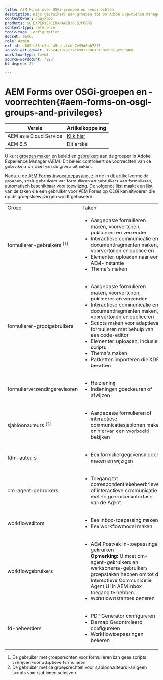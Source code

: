 ```yaml
---
title: AEM Forms over OSGi-groepen en -voorrechten
description: Wijs gebruikers aan groepen toe om Adobe Experience Manager (AEM) Forms op OSGi te beheren
contentOwner: anujkapo
products: SG_EXPERIENCEMANAGER/6.5/FORMS
content-type: reference
topic-tags: Configuration
docset: aem65
role: Admin
exl-id: d802ac53-e3db-45ca-afcb-7e99d0bb7877
source-git-commit: f7b24617dec77c6907798b1615debdc2329c9d80
workflow-type: tm+mt
source-wordcount: '293'
ht-degree: 2%

---
```


# AEM Forms over OSGi-groepen en -voorrechten{#aem-forms-on-osgi-groups-and-privileges}

| Versie | Artikelkoppeling |
| -------- | ---------------------------- |
| AEM as a Cloud Service | [Klik hier](https://experienceleague.adobe.com/docs/experience-manager-cloud-service/content/forms/setup-configure-migrate/forms-groups-privileges-tasks.html) |
| AEM 6,5 | Dit artikel |

U kunt [groepen maken](/help/sites-administering/user-group-ac-admin.md#group-administration) en beleid en [gebruikers](/help/sites-administering/user-group-ac-admin.md#user-administration) aan de groepen in Adobe Experience Manager (AEM). Dit beleid controleert de voorrechten van de gebruikers die deel van de groep uitmaken.

Nadat u de [AEM Forms-invoegtoepassing](../../forms/using/installing-configuring-aem-forms-osgi.md), zijn de in dit artikel vermelde groepen, zoals gebruikers van formulieren en gebruikers van formulieren, automatisch beschikbaar voor toewijzing. De volgende lijst maakt een lijst van de taken die een gebruiker voor AEM Forms op OSGi kan uitvoeren die op de groepstoewijzingen wordt gebaseerd:

<table>
 <tbody>
  <tr>
   <td>Groep</td> 
   <td>Taken</td> 
  </tr>
  <tr>
   <td>formulieren-gebruikers <sup>[1]</sup></td> 
   <td>
    <ul> 
     <li>Aangepaste formulieren maken, voorvertonen, publiceren en verzenden</li> 
     <li>Interactieve communicatie en documentfragmenten maken, voorvertonen en publiceren</li> 
     <li>Elementen uploaden naar een AEM-instantie</li> 
     <li>Thema's maken</li> 
    </ul> </td> 
  </tr>
  <tr>
   <td>formulieren-grootgebruikers</td> 
   <td>
    <ul> 
     <li>Aangepaste formulieren maken, voorvertonen, publiceren en verzenden</li> 
     <li>Interactieve communicatie en documentfragmenten maken, voorvertonen en publiceren</li> 
     <li>Scripts maken voor adaptieve formulieren met behulp van een code-editor</li> 
     <li>Elementen uploaden, inclusief scripts</li> 
     <li>Thema's maken</li> 
     <li>Pakketten importeren die XDP bevatten</li> 
    </ul> </td> 
  </tr>
  <tr>
   <td>formulierverzendingsrevisoren</td> 
   <td>
    <ul> 
     <li>Herziening</li> 
     <li>Indieningen goedkeuren of afwijzen</li> 
    </ul> </td> 
  </tr>
  <tr>
   <td>sjabloonauteurs <sup>[2]</sup></td> 
   <td>
    <ul> 
     <li>Aangepaste formulieren of interactieve communicatiesjablonen maken en hiervan een voorbeeld bekijken</li> 
    </ul> </td> 
  </tr>
  <tr>
   <td><p>fdm-auteurs</p> </td> 
   <td>
    <ul> 
     <li>Een formuliergegevensmodel maken en wijzigen</li> 
    </ul> </td> 
  </tr>
  <tr>
   <td>cm-agent-gebruikers</td> 
   <td>
    <ul> 
     <li>Toegang tot correspondentiebeheerbrieven of interactieve communicatie met de gebruikersinterface van de Agent</li> 
    </ul> </td> 
  </tr>
  <tr>
   <td><p>workfloweditors</p> </td> 
   <td>
    <ul> 
     <li>Een inbox-toepassing maken</li> 
     <li>Een workflowmodel maken</li> 
    </ul> </td> 
  </tr>
  <tr>
   <td>workflowgebruikers</td> 
   <td>
    <ul> 
     <li>AEM Postvak In-toepassingen gebruiken<br /> <strong>Opmerking: </strong>U moet cm-agent-gebruikers en werkschema-gebruikers groepstaken hebben om tot de Interactieve Communicatie Agent UI in AEM Inbox toegang te hebben.</li> 
     <li>Workflowinstanties beheren</li> 
    </ul> </td> 
  </tr>
  <tr>
   <td>fd-beheerders</td> 
   <td>
    <ul> 
     <li>PDF Generator configureren</li> 
     <li>De map Gecontroleerd configureren</li> 
     <li>Workflowtoepassingen beheren</li> 
    </ul> </td> 
  </tr>
 </tbody>
</table>

1. De gebruiker met groepsrechten voor formulieren kan geen scripts schrijven voor adaptieve formulieren.
1. De gebruiker met de groepsrechten voor sjabloonauteurs kan geen scripts voor sjablonen schrijven.
